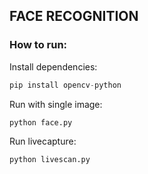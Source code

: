 ## FACE RECOGNITION 
### How to run:
Install dependencies:
```python
pip install opencv-python
```
Run with single image:
```python
python face.py
```
Run livecapture:
```python
python livescan.py
``` 
